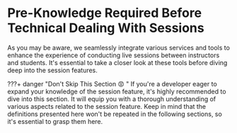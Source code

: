 # Pre-Knowledge Required Before Technical Dealing With Sessions

As you may be aware, we seamlessly integrate various services and tools to enhance the experience of conducting live sessions between instructors and students. It's essential to take a closer look at these tools before diving deep into the session features.


???+ danger "Don't Skip This Section 😡 "
    If you're a developer eager to expand your knowledge of the session feature, it's highly recommended to dive into this section. It will equip you with a thorough understanding of various aspects related to the session feature. Keep in mind that the definitions presented here won't be repeated in the following sections, so it's essential to grasp them here.




